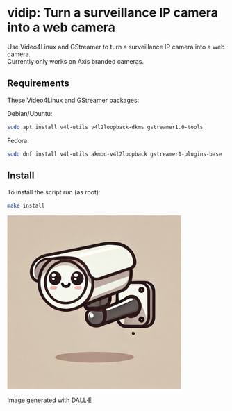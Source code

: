 # vidip: Turn a surveillance IP camera into a web camera

Use Video4Linux and GStreamer to turn a surveillance IP camera into a web camera. <br/>
Currently only works on Axis branded cameras. <br/>

## Requirements

These Video4Linux and GStreamer packages:

Debian/Ubuntu:

```sh
sudo apt install v4l-utils v4l2loopback-dkms gstreamer1.0-tools
```

Fedora:

```sh
sudo dnf install v4l-utils akmod-v4l2loopback gstreamer1-plugins-base
```

## Install

To install the script run (as root):

```sh
make install
```

<img src="img/ip_camera1.webp" width="400" alt="logo"/>

Image generated with DALL·E
